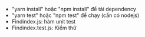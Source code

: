 - "yarn install" hoặc "npm install" để tải dependency
- "yarn test" hoặc "npm test" để chạy (cần có nodejs)
- Findindex.js: hàm unit test
- Findindex.test.js: Kiểm thử
